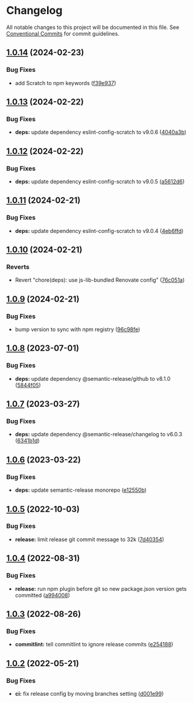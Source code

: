 # Changelog

All notable changes to this project will be documented in this file. See
[Conventional Commits](https://conventionalcommits.org) for commit guidelines.

## [1.0.14](https://github.com/scratchfoundation/scratch-semantic-release-config/compare/v1.0.13...v1.0.14) (2024-02-23)


### Bug Fixes

* add Scratch to npm keywords ([f39e937](https://github.com/scratchfoundation/scratch-semantic-release-config/commit/f39e937c7b9282309e7745f5cf45ca53eb9afbde))

## [1.0.13](https://github.com/LLK/scratch-semantic-release-config/compare/v1.0.12...v1.0.13) (2024-02-22)


### Bug Fixes

* **deps:** update dependency eslint-config-scratch to v9.0.6 ([4040a3b](https://github.com/LLK/scratch-semantic-release-config/commit/4040a3b4e6f9c03a726e8f6167b5766eb009c851))

## [1.0.12](https://github.com/LLK/scratch-semantic-release-config/compare/v1.0.11...v1.0.12) (2024-02-22)


### Bug Fixes

* **deps:** update dependency eslint-config-scratch to v9.0.5 ([a5612d6](https://github.com/LLK/scratch-semantic-release-config/commit/a5612d6a4d359c28feb76f8b222c2db52677c2e6))

## [1.0.11](https://github.com/LLK/scratch-semantic-release-config/compare/v1.0.10...v1.0.11) (2024-02-21)


### Bug Fixes

* **deps:** update dependency eslint-config-scratch to v9.0.4 ([4eb6ffd](https://github.com/LLK/scratch-semantic-release-config/commit/4eb6ffd452683e916315f9f8e93e1c903839c006))

## [1.0.10](https://github.com/LLK/scratch-semantic-release-config/compare/v1.0.9...v1.0.10) (2024-02-21)


### Reverts

* Revert "chore(deps): use js-lib-bundled Renovate config" ([76c051a](https://github.com/LLK/scratch-semantic-release-config/commit/76c051a2c900d97632da2e14fe1ec9d090dc0bb2))

## [1.0.9](https://github.com/LLK/scratch-semantic-release-config/compare/v1.0.8...v1.0.9) (2024-02-21)


### Bug Fixes

* bump version to sync with npm registry ([96c98fe](https://github.com/LLK/scratch-semantic-release-config/commit/96c98fec1bce0f1fbeb503790ee758c3e4c21ab5))

## [1.0.8](https://github.com/LLK/scratch-semantic-release-config/compare/v1.0.7...v1.0.8) (2023-07-01)


### Bug Fixes

* **deps:** update dependency @semantic-release/github to v8.1.0 ([5844f05](https://github.com/LLK/scratch-semantic-release-config/commit/5844f05d6782b7a5a78eaabb33061b859504c1a5))

## [1.0.7](https://github.com/LLK/scratch-semantic-release-config/compare/v1.0.6...v1.0.7) (2023-03-27)


### Bug Fixes

* **deps:** update dependency @semantic-release/changelog to v6.0.3 ([6341b1d](https://github.com/LLK/scratch-semantic-release-config/commit/6341b1d79b6322d5f699dc7283c6de67fb392ce2))

## [1.0.6](https://github.com/LLK/scratch-semantic-release-config/compare/v1.0.5...v1.0.6) (2023-03-22)


### Bug Fixes

* **deps:** update semantic-release monorepo ([e12550b](https://github.com/LLK/scratch-semantic-release-config/commit/e12550b057b0cc0e896a4ebc20995270fbf6e507))

## [1.0.5](https://github.com/LLK/scratch-semantic-release-config/compare/v1.0.4...v1.0.5) (2022-10-03)


### Bug Fixes

* **release:** limit release git commit message to 32k ([7d40354](https://github.com/LLK/scratch-semantic-release-config/commit/7d4035411704dc7d7b1f239584869c886c003079))

## [1.0.4](https://github.com/LLK/scratch-semantic-release-config/compare/v1.0.3...v1.0.4) (2022-08-31)


### Bug Fixes

* **release:** run npm plugin before git so new package.json version gets committed ([a994008](https://github.com/LLK/scratch-semantic-release-config/commit/a99400805bb9e62e2a8ee7ad10d77d3fc6a7088f))

## [1.0.3](https://github.com/LLK/scratch-semantic-release-config/compare/v1.0.2...v1.0.3) (2022-08-26)


### Bug Fixes

* **commitlint:** tell commitlint to ignore release commits ([e254188](https://github.com/LLK/scratch-semantic-release-config/commit/e254188550bdd1e0d89defebfcd6ddf1902e5928))

## [1.0.2](https://github.com/LLK/scratch-semantic-release-config/compare/v1.0.1...v1.0.2) (2022-05-21)


### Bug Fixes

* **ci:** fix release config by moving branches setting ([d001e99](https://github.com/LLK/scratch-semantic-release-config/commit/d001e991917c827bfe829707d2d35e8e60ba3c36))
